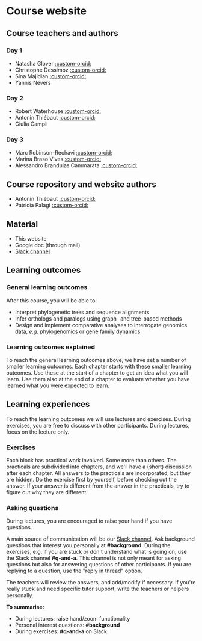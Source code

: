 # Course website

## Course teachers and authors

### Day 1

- Natasha Glover [:custom-orcid:](https://orcid.org/0000-0003-1811-4340)
- Christophe Dessimoz [:custom-orcid:](https://orcid.org/0000-0002-2170-853X)
- Sina Majidian [:custom-orcid:](https://orcid.org/0000-0001-5345-6982)
- Yannis Nevers

### Day 2

- Robert Waterhouse [:custom-orcid:](https://orcid.org/0000-0003-4199-9052)
- Antonin Thiébaut [:custom-orcid:](https://orcid.org/0000-0002-7587-5587)
- Giulia Campli

### Day 3

- Marc Robinson-Rechavi [:custom-orcid:](https://orcid.org/0000-0002-3437-3329)
- Marina Braso Vives [:custom-orcid:](https://orcid.org/0000-0001-5007-5789)
- Alessandro Brandulas Cammarata [:custom-orcid:](https://orcid.org/0009-0006-5956-9842)

## Course repository and website authors

* Antonin Thiébaut [:custom-orcid:](https://orcid.org/0000-0002-7587-5587)
* Patricia Palagi [:custom-orcid:](https://orcid.org/0000-0001-9062-6303)

## Material

* This website
* Google doc (through mail)
* [Slack channel](https://slack.com)

## Learning outcomes

### General learning outcomes

After this course, you will be able to:

* Interpret phylogenetic trees and sequence alignments
* Infer orthologs and paralogs using graph- and tree-based methods
* Design and implement comparative analyses to interrogate genomics data, _e.g._ phylogenomics or gene family dynamics

### Learning outcomes explained

To reach the general learning outcomes above, we have set a number of smaller learning outcomes. Each chapter starts with these smaller learning outcomes. Use these at the start of a chapter to get an idea what you will learn. Use them also at the end of a chapter to evaluate whether you have learned what you were expected to learn.

## Learning experiences

To reach the learning outcomes we will use lectures and exercises. During exercises, you are free to discuss with other participants. During lectures, focus on the lecture only.

### Exercises

Each block has practical work involved. Some more than others. The practicals are subdivided into chapters, and we'll have a (short) discussion after each chapter. All answers to the practicals are incorporated, but they are hidden. Do the exercise first by yourself, before checking out the answer. If your answer is different from the answer in the practicals, try to figure out why they are different.

<!-- AT. May need to adapt this -->

### Asking questions

During lectures, you are encouraged to raise your hand if you have questions.

A main source of communication will be our [Slack channel](https://www.slack.com). Ask background questions that interest you personally at **#background**. During the exercises, e.g. if you are stuck or don't understand what is going on, use the Slack channel **#q-and-a**.  This channel is not only meant for asking questions but also for answering questions of other participants. If you are replying to a question, use the "reply in thread" option.

The teachers will review the answers, and add/modify if necessary. If you're really stuck and need specific tutor support, write the teachers or helpers personally.

**To summarise:**

* During lectures: raise hand/zoom functionality
* Personal interest questions: **#background**
* During exercises: **\#q-and-a** on Slack
